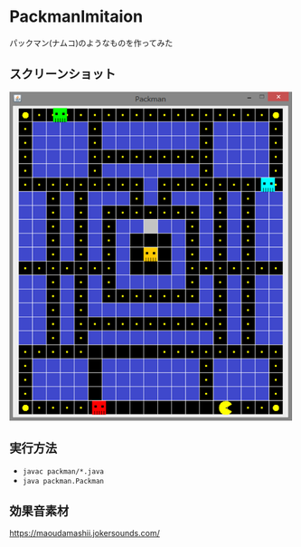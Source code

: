 # PackmanImitaion
パックマン(ナムコ)のようなものを作ってみた

## スクリーンショット
<img src="./screenshot/image.png" width="500">

## 実行方法
- `javac packman/*.java`
- `java packman.Packman`

## 効果音素材
https://maoudamashii.jokersounds.com/
